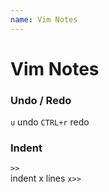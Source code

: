 ```yaml
---
name: Vim Notes
---
```


# Vim Notes



### Undo / Redo
`u` undo
`CTRL+r` redo

### Indent
`>>`  
indent x lines `x>>`
